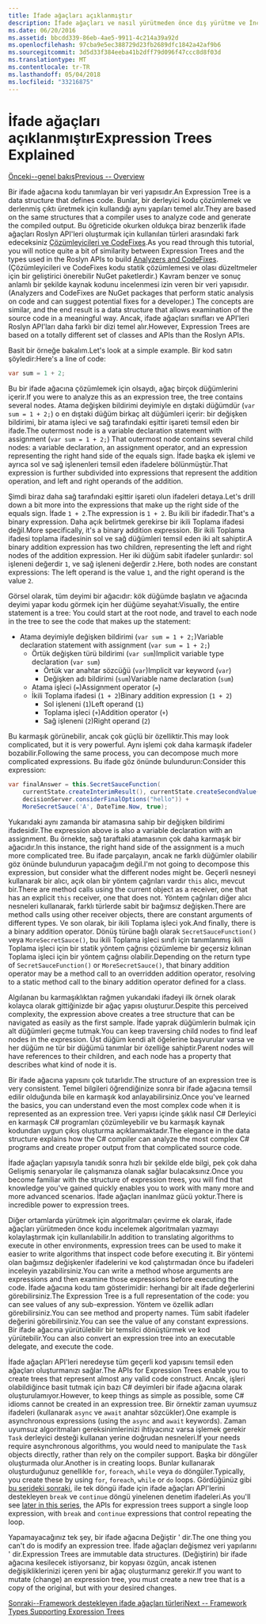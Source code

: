 ```yaml
---
title: İfade ağaçları açıklanmıştır
description: İfade ağaçları ve nasıl yürütmeden önce dış yürütme ve İnceleme kod çevirme algoritmaları yararlı oldukları hakkında bilgi edinin.
ms.date: 06/20/2016
ms.assetid: bbcdd339-86eb-4ae5-9911-4c214a39a92d
ms.openlocfilehash: 97cba9e5ec388729d23fb2689dfc1842a42af9b6
ms.sourcegitcommit: 3d5d33f384eeba41b2dff79d096f47ccc8d8f03d
ms.translationtype: MT
ms.contentlocale: tr-TR
ms.lasthandoff: 05/04/2018
ms.locfileid: "33216875"
---
```

# <a name="expression-trees-explained"></a><span data-ttu-id="d7f33-103">İfade ağaçları açıklanmıştır</span><span class="sxs-lookup"><span data-stu-id="d7f33-103">Expression Trees Explained</span></span>

[<span data-ttu-id="d7f33-104">Önceki--genel bakış</span><span class="sxs-lookup"><span data-stu-id="d7f33-104">Previous -- Overview</span></span>](expression-trees.md)

<span data-ttu-id="d7f33-105">Bir ifade ağacına kodu tanımlayan bir veri yapısıdır.</span><span class="sxs-lookup"><span data-stu-id="d7f33-105">An Expression Tree is a data structure that defines code.</span></span> <span data-ttu-id="d7f33-106">Bunlar, bir derleyici kodu çözümlemek ve derlenmiş çıktı üretmek için kullandığı aynı yapıları temel alır.</span><span class="sxs-lookup"><span data-stu-id="d7f33-106">They are based on the same structures that a compiler uses to analyze code and generate the compiled output.</span></span> <span data-ttu-id="d7f33-107">Bu öğreticide okurken oldukça biraz benzerlik ifade ağaçları Roslyn API'leri oluşturmak için kullanılan türleri arasındaki fark edeceksiniz [Çözümleyicileri ve CodeFixes](https://github.com/dotnet/roslyn-analyzers).</span><span class="sxs-lookup"><span data-stu-id="d7f33-107">As you read through this tutorial, you will notice quite a bit of similarity between Expression Trees and the types used in the Roslyn APIs to build [Analyzers and CodeFixes](https://github.com/dotnet/roslyn-analyzers).</span></span>
<span data-ttu-id="d7f33-108">(Çözümleyicileri ve CodeFixes kodu statik çözümlemesi ve olası düzeltmeler için bir geliştirici önerebilir NuGet paketlerdir.) Kavram benzer ve sonuç anlamlı bir şekilde kaynak kodunu incelenmesi izin veren bir veri yapısıdır.</span><span class="sxs-lookup"><span data-stu-id="d7f33-108">(Analyzers and CodeFixes are NuGet packages that perform static analysis on code and can suggest potential fixes for a developer.) The concepts are similar, and the end result is a data structure that allows examination of the source code in a meaningful way.</span></span> <span data-ttu-id="d7f33-109">Ancak, ifade ağaçları sınıfları ve API'leri Roslyn API'ları daha farklı bir dizi temel alır.</span><span class="sxs-lookup"><span data-stu-id="d7f33-109">However, Expression Trees are based on a totally different set of classes and APIs than the Roslyn APIs.</span></span>
    
<span data-ttu-id="d7f33-110">Basit bir örneğe bakalım.</span><span class="sxs-lookup"><span data-stu-id="d7f33-110">Let's look at a simple example.</span></span>
<span data-ttu-id="d7f33-111">Bir kod satırı şöyledir:</span><span class="sxs-lookup"><span data-stu-id="d7f33-111">Here's a line of code:</span></span>
```csharp
var sum = 1 + 2;
```
<span data-ttu-id="d7f33-112">Bu bir ifade ağacına çözümlemek için olsaydı, ağaç birçok düğümlerini içerir.</span><span class="sxs-lookup"><span data-stu-id="d7f33-112">If you were to analyze this as an expression tree, the tree contains several nodes.</span></span>
<span data-ttu-id="d7f33-113">Atama değişken bildirimi deyimiyle en dıştaki düğümdür (`var sum = 1 + 2;`) o en dıştaki düğüm birkaç alt düğümleri içerir: bir değişken bildirimi, bir atama işleci ve sağ tarafındaki eşittir işareti temsil eden bir ifade.</span><span class="sxs-lookup"><span data-stu-id="d7f33-113">The outermost node is a variable declaration statement with assignment (`var sum = 1 + 2;`) That outermost node contains several child nodes: a variable declaration, an assignment operator, and an expression representing the right hand side of the equals sign.</span></span> <span data-ttu-id="d7f33-114">İfade başka ek işlemi ve ayrıca sol ve sağ işlenenleri temsil eden ifadelere bölünmüştür.</span><span class="sxs-lookup"><span data-stu-id="d7f33-114">That expression is further subdivided into expressions that represent the addition operation, and left and right operands of the addition.</span></span>

<span data-ttu-id="d7f33-115">Şimdi biraz daha sağ tarafındaki eşittir işareti olun ifadeleri detaya.</span><span class="sxs-lookup"><span data-stu-id="d7f33-115">Let's drill down a bit more into the expressions that make up the right side of the equals sign.</span></span>
<span data-ttu-id="d7f33-116">İfade `1 + 2`.</span><span class="sxs-lookup"><span data-stu-id="d7f33-116">The expression is `1 + 2`.</span></span> <span data-ttu-id="d7f33-117">Bu ikili bir ifadedir.</span><span class="sxs-lookup"><span data-stu-id="d7f33-117">That's a binary expression.</span></span> <span data-ttu-id="d7f33-118">Daha açık belirtmek gerekirse bir ikili Toplama ifadesi değil.</span><span class="sxs-lookup"><span data-stu-id="d7f33-118">More specifically, it's a binary addition expression.</span></span> <span data-ttu-id="d7f33-119">Bir ikili Toplama ifadesi toplama ifadesinin sol ve sağ düğümleri temsil eden iki alt sahiptir.</span><span class="sxs-lookup"><span data-stu-id="d7f33-119">A binary addition expression has two children, representing the left and right nodes of the addition expression.</span></span> <span data-ttu-id="d7f33-120">Her iki düğüm sabit ifadeler şunlardır: sol işleneni değerdir `1`, ve sağ işleneni değerdir `2`.</span><span class="sxs-lookup"><span data-stu-id="d7f33-120">Here, both nodes are constant expressions: The left operand is the value `1`, and the right operand is the value `2`.</span></span>

<span data-ttu-id="d7f33-121">Görsel olarak, tüm deyimi bir ağacıdır: kök düğümde başlatın ve ağacında deyimi yapar kodu görmek için her düğüme seyahat:</span><span class="sxs-lookup"><span data-stu-id="d7f33-121">Visually, the entire statement is a tree: You could start at the root node, and travel to each node in the tree to see the code that makes up the statement:</span></span>

- <span data-ttu-id="d7f33-122">Atama deyimiyle değişken bildirimi (`var sum = 1 + 2;`)</span><span class="sxs-lookup"><span data-stu-id="d7f33-122">Variable declaration statement with assignment (`var sum = 1 + 2;`)</span></span>
    * <span data-ttu-id="d7f33-123">Örtük değişken türü bildirimi (`var sum`)</span><span class="sxs-lookup"><span data-stu-id="d7f33-123">Implicit variable type declaration (`var sum`)</span></span>
        - <span data-ttu-id="d7f33-124">Örtük var anahtar sözcüğü (`var`)</span><span class="sxs-lookup"><span data-stu-id="d7f33-124">Implicit var keyword (`var`)</span></span>
        - <span data-ttu-id="d7f33-125">Değişken adı bildirimi (`sum`)</span><span class="sxs-lookup"><span data-stu-id="d7f33-125">Variable name declaration (`sum`)</span></span>
    * <span data-ttu-id="d7f33-126">Atama işleci (`=`)</span><span class="sxs-lookup"><span data-stu-id="d7f33-126">Assignment operator (`=`)</span></span>
    * <span data-ttu-id="d7f33-127">İkili Toplama ifadesi (`1 + 2`)</span><span class="sxs-lookup"><span data-stu-id="d7f33-127">Binary addition expression (`1 + 2`)</span></span>
        - <span data-ttu-id="d7f33-128">Sol işleneni (`1`)</span><span class="sxs-lookup"><span data-stu-id="d7f33-128">Left operand (`1`)</span></span>
        - <span data-ttu-id="d7f33-129">Toplama işleci (`+`)</span><span class="sxs-lookup"><span data-stu-id="d7f33-129">Addition operator (`+`)</span></span>
        - <span data-ttu-id="d7f33-130">Sağ işleneni (`2`)</span><span class="sxs-lookup"><span data-stu-id="d7f33-130">Right operand (`2`)</span></span>

<span data-ttu-id="d7f33-131">Bu karmaşık görünebilir, ancak çok güçlü bir özelliktir.</span><span class="sxs-lookup"><span data-stu-id="d7f33-131">This may look complicated, but it is very powerful.</span></span> <span data-ttu-id="d7f33-132">Aynı işlemi çok daha karmaşık ifadeler bozabilir.</span><span class="sxs-lookup"><span data-stu-id="d7f33-132">Following the same process, you can decompose much more complicated expressions.</span></span> <span data-ttu-id="d7f33-133">Bu ifade göz önünde bulundurun:</span><span class="sxs-lookup"><span data-stu-id="d7f33-133">Consider this expression:</span></span>
```csharp
var finalAnswer = this.SecretSauceFunction(
    currentState.createInterimResult(), currentState.createSecondValue(1, 2),
    decisionServer.considerFinalOptions("hello")) +
    MoreSecretSauce('A', DateTime.Now, true);
```

<span data-ttu-id="d7f33-134">Yukarıdaki aynı zamanda bir atamasına sahip bir değişken bildirimi ifadesidir.</span><span class="sxs-lookup"><span data-stu-id="d7f33-134">The expression above is also a variable declaration with an assignment.</span></span>
<span data-ttu-id="d7f33-135">Bu örnekte, sağ taraftaki atamasının çok daha karmaşık bir ağacıdır.</span><span class="sxs-lookup"><span data-stu-id="d7f33-135">In this instance, the right hand side of the assignment is a much more complicated tree.</span></span>
<span data-ttu-id="d7f33-136">Bu ifade parçalayın, ancak ne farklı düğümler olabilir göz önünde bulundurun yapacağım değil.</span><span class="sxs-lookup"><span data-stu-id="d7f33-136">I'm not going to decompose this expression, but consider what the different nodes might be.</span></span> <span data-ttu-id="d7f33-137">Geçerli nesneyi kullanarak bir alıcı, açık olan bir yöntem çağrıları vardır `this` alıcı, mevcut bir.</span><span class="sxs-lookup"><span data-stu-id="d7f33-137">There are method calls using the current object as a receiver, one that has an explicit `this` receiver, one that does not.</span></span> <span data-ttu-id="d7f33-138">Yöntem çağrıları diğer alıcı nesneleri kullanarak, farklı türlerde sabit bir bağımsız değişken.</span><span class="sxs-lookup"><span data-stu-id="d7f33-138">There are method calls using other receiver objects, there are constant arguments of different types.</span></span> <span data-ttu-id="d7f33-139">Ve son olarak, bir ikili Toplama işleci yok.</span><span class="sxs-lookup"><span data-stu-id="d7f33-139">And finally, there is a binary addition operator.</span></span> <span data-ttu-id="d7f33-140">Dönüş türüne bağlı olarak `SecretSauceFunction()` veya `MoreSecretSauce()`, bu ikili Toplama işleci sınıfı için tanımlanmış ikili Toplama işleci için bir statik yöntem çağrısı çözümleme bir geçersiz kılınan Toplama işleci için bir yöntem çağrısı olabilir.</span><span class="sxs-lookup"><span data-stu-id="d7f33-140">Depending on the return type of `SecretSauceFunction()` or `MoreSecretSauce()`, that binary addition operator may be a method call to an overridden addition operator, resolving to a static method call to the binary addition operator defined for a class.</span></span>

<span data-ttu-id="d7f33-141">Algılanan bu karmaşıklıktan rağmen yukarıdaki ifadeyi ilk örnek olarak kolayca olarak gittiğinizde bir ağaç yapısı oluşturur.</span><span class="sxs-lookup"><span data-stu-id="d7f33-141">Despite this perceived complexity, the expression above creates a tree structure that can be navigated as easily as the first sample.</span></span> <span data-ttu-id="d7f33-142">İfade yaprak düğümlerin bulmak için alt düğümleri geçme tutmak.</span><span class="sxs-lookup"><span data-stu-id="d7f33-142">You can keep traversing child nodes to find leaf nodes in the expression.</span></span> <span data-ttu-id="d7f33-143">Üst düğüm kendi alt öğelerine başvurular varsa ve her düğüm ne tür bir düğümü tanımlar bir özelliğe sahiptir.</span><span class="sxs-lookup"><span data-stu-id="d7f33-143">Parent nodes will have references to their children, and each node has a property that describes what kind of node it is.</span></span>

<span data-ttu-id="d7f33-144">Bir ifade ağacına yapısını çok tutarlıdır.</span><span class="sxs-lookup"><span data-stu-id="d7f33-144">The structure of an expression tree is very consistent.</span></span> <span data-ttu-id="d7f33-145">Temel bilgileri öğrendiğinize sonra bir ifade ağacına temsil edilir olduğunda bile en karmaşık kod anlayabilirsiniz.</span><span class="sxs-lookup"><span data-stu-id="d7f33-145">Once you've learned the basics, you can understand even the most complex code when it is represented as an expression tree.</span></span> <span data-ttu-id="d7f33-146">Veri yapısı içinde şıklık nasıl C# Derleyici en karmaşık C# programları çözümleyebilir ve bu karmaşık kaynak kodundan uygun çıkış oluşturma açıklanmaktadır.</span><span class="sxs-lookup"><span data-stu-id="d7f33-146">The elegance in the data structure explains how the C# compiler can analyze the most complex C# programs and create proper output from that complicated source code.</span></span>

<span data-ttu-id="d7f33-147">İfade ağaçları yapısıyla tanıdık sonra hızlı bir şekilde elde bilgi, pek çok daha Gelişmiş senaryolar ile çalışmanıza olanak sağlar bulacaksınız.</span><span class="sxs-lookup"><span data-stu-id="d7f33-147">Once you become familiar with the structure of expression trees, you will find that knowledge you've gained quickly enables you to work with many more and more advanced scenarios.</span></span> <span data-ttu-id="d7f33-148">İfade ağaçları inanılmaz gücü yoktur.</span><span class="sxs-lookup"><span data-stu-id="d7f33-148">There is incredible power to expression trees.</span></span>

<span data-ttu-id="d7f33-149">Diğer ortamlarda yürütmek için algoritmaları çevirme ek olarak, ifade ağaçları yürütmeden önce kodu incelemek algoritmaları yazmayı kolaylaştırmak için kullanılabilir.</span><span class="sxs-lookup"><span data-stu-id="d7f33-149">In addition to translating algorithms to execute in other environments, expression trees can be used to make it easier to write algorithms that inspect code before executing it.</span></span> <span data-ttu-id="d7f33-150">Bir yöntemi olan bağımsız değişkenler ifadelerini ve kod çalıştırmadan önce bu ifadeleri inceleyin yazabilirsiniz.</span><span class="sxs-lookup"><span data-stu-id="d7f33-150">You can write a method whose arguments are expressions and then examine those expressions before executing the code.</span></span> <span data-ttu-id="d7f33-151">İfade ağacına kodu tam gösterimidir: herhangi bir alt ifade değerlerini görebilirsiniz.</span><span class="sxs-lookup"><span data-stu-id="d7f33-151">The Expression Tree is a full representation of the code: you can see values of any sub-expression.</span></span>
<span data-ttu-id="d7f33-152">Yöntem ve özellik adları görebilirsiniz.</span><span class="sxs-lookup"><span data-stu-id="d7f33-152">You can see method and property names.</span></span> <span data-ttu-id="d7f33-153">Tüm sabit ifadeler değerini görebilirsiniz.</span><span class="sxs-lookup"><span data-stu-id="d7f33-153">You can see the value of any constant expressions.</span></span>
<span data-ttu-id="d7f33-154">Bir ifade ağacına yürütülebilir bir temsilci dönüştürmek ve kod yürütebilir.</span><span class="sxs-lookup"><span data-stu-id="d7f33-154">You can also convert an expression tree into an executable delegate, and execute the code.</span></span>

<span data-ttu-id="d7f33-155">İfade ağaçları API'leri neredeyse tüm geçerli kod yapısını temsil eden ağaçları oluşturmanızı sağlar.</span><span class="sxs-lookup"><span data-stu-id="d7f33-155">The APIs for Expression Trees enable you to create trees that represent almost any valid code construct.</span></span> <span data-ttu-id="d7f33-156">Ancak, işleri olabildiğince basit tutmak için bazı C# deyimleri bir ifade ağacına olarak oluşturulamıyor.</span><span class="sxs-lookup"><span data-stu-id="d7f33-156">However, to keep things as simple as possible, some C# idioms cannot be created in an expression tree.</span></span> <span data-ttu-id="d7f33-157">Bir örnektir zaman uyumsuz ifadeleri (kullanarak `async` ve `await` anahtar sözcükler).</span><span class="sxs-lookup"><span data-stu-id="d7f33-157">One example is asynchronous expressions (using the `async` and `await` keywords).</span></span> <span data-ttu-id="d7f33-158">Zaman uyumsuz algoritmaları gereksinimlerinizi ihtiyacınız varsa işlemek gerekir `Task` derleyici desteği kullanan yerine doğrudan nesneleri.</span><span class="sxs-lookup"><span data-stu-id="d7f33-158">If your needs require asynchronous algorithms, you would need to manipulate the `Task` objects directly, rather than rely on the compiler support.</span></span> <span data-ttu-id="d7f33-159">Başka bir döngüler oluşturmada olur.</span><span class="sxs-lookup"><span data-stu-id="d7f33-159">Another is in creating loops.</span></span> <span data-ttu-id="d7f33-160">Bunlar kullanarak oluşturduğunuz genellikle `for`, `foreach`, `while` veya `do` döngüler.</span><span class="sxs-lookup"><span data-stu-id="d7f33-160">Typically, you create these by using `for`, `foreach`, `while` or `do` loops.</span></span> <span data-ttu-id="d7f33-161">Gördüğünüz gibi [bu serideki sonraki](expression-trees-building.md), ile tek döngü ifade için ifade ağaçları API'lerini destekleyen `break` ve `continue` döngü yinelenen denetim ifadeleri.</span><span class="sxs-lookup"><span data-stu-id="d7f33-161">As you'll see [later in this series](expression-trees-building.md), the APIs for expression trees support a single loop expression, with `break` and `continue` expressions that control repeating the loop.</span></span>

<span data-ttu-id="d7f33-162">Yapamayacağınız tek şey, bir ifade ağacına Değiştir ' dir.</span><span class="sxs-lookup"><span data-stu-id="d7f33-162">The one thing you can't do is modify an expression tree.</span></span>  <span data-ttu-id="d7f33-163">İfade ağaçları değişmez veri yapılarını ' dir.</span><span class="sxs-lookup"><span data-stu-id="d7f33-163">Expression Trees are immutable data structures.</span></span> <span data-ttu-id="d7f33-164">(Değiştirin) bir ifade ağacına kesilecek istiyorsanız, bir kopyası özgün, ancak istenen değişikliklerinizi içeren yeni bir ağaç oluşturmanız gerekir.</span><span class="sxs-lookup"><span data-stu-id="d7f33-164">If you want to mutate (change) an expression tree, you must create a new tree that is a copy of the original, but with your desired changes.</span></span> 

[<span data-ttu-id="d7f33-165">Sonraki--Framework destekleyen ifade ağaçları türleri</span><span class="sxs-lookup"><span data-stu-id="d7f33-165">Next -- Framework Types Supporting Expression Trees</span></span>](expression-classes.md)
